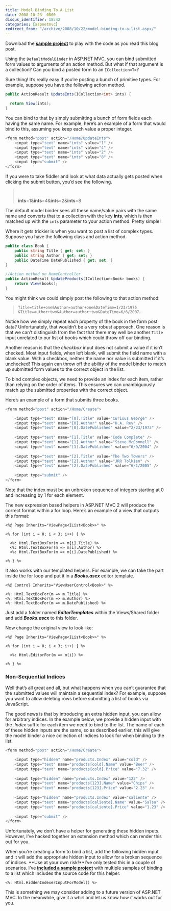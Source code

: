 ```yaml
---
title: Model Binding To A List
date: 2008-10-23 -0800
disqus_identifier: 18542
categories: [aspnetmvc]
redirect_from: "/archive/2008/10/22/model-binding-to-a-list.aspx/"
---
```


Download the **[sample
project](http://code.haacked.com/mvc-2/ListModelBindingDemo.zip "ListModelBinding Demos")**
to play with the code as you read this blog post.

Using the `DefaultModelBinder` in ASP.NET MVC, you can bind submitted
form values to arguments of an action method. But what if that argument
is a collection? Can you bind a posted form to an `ICollection<T>`?

Sure thing! It’s really easy if you’re posting a bunch of primitive
types. For example, suppose you have the following action method.

```csharp
public ActionResult UpdateInts(ICollection<int> ints) {

  return View(ints);
}
```

You can bind to that by simply submitting a bunch of form fields each
having the same name. For example, here’s an example of a form that
would bind to this, assuming you keep each value a proper integer.

```csharp
<form method="post" action="/Home/UpdateInts">
    <input type="text" name="ints" value="1" />
    <input type="text" name="ints" value="4" />
    <input type="text" name="ints" value="2" />
    <input type="text" name="ints" value="8" />
    <input type="submit" />
</form>
```

If you were to take fiddler and look at what data actually gets posted
when clicking the submit button, you’d see the following.

> `     `
>
> **ints**=1&**ints**=4&**ints**=2&**ints**=8

The default model binder sees all these name/value pairs with the same
name and converts that to a collection with the key **ints**, which is
then matched up with the `ints` parameter to your action method. Pretty
simple!

Where it gets trickier is when you want to post a list of complex types.
Suppose you have the following class and action method.

```csharp
public class Book {
    public string Title { get; set; }
    public string Author { get; set; }
    public DateTime DatePublished { get; set; }
}

//Action method on HomeController
public ActionResult UpdateProducts(ICollection<Book> books) {
    return View(books);
}
```

You might think we could simply post the following to that action
method:

> `Title=title+one&Author=author+one&DateTime=1/23/1975        &Title=author+two&Author=author+two&DateTime=6/6/2007…`

Notice how we simply repeat each property of the book in the form post
data? Unfortunately, that wouldn’t be a very robust approach. One reason
is that we can’t distinguish from the fact that there may well be
another `Title` input unrelated to our list of books which could throw
off our binding.

Another reason is that the *checkbox* input does not submit a value if
it isn’t checked. Most input fields, when left blank, will submit the
field name with a blank value. With a checkbox, neither the name nor
value is submitted if it’s unchecked! This again can throw off the
ability of the model binder to match up submitted form values to the
correct object in the list.

To bind complex objects, we need to provide an index for each item,
rather than relying on the order of items. This ensures we can
unambiguously match up the submitted properties with the correct object.

Here’s an example of a form that submits three books.

```csharp
<form method="post" action="/Home/Create">

    <input type="text" name="[0].Title" value="Curious George" />
    <input type="text" name="[0].Author" value="H.A. Rey" />
    <input type="text" name="[0].DatePublished" value="2/23/1973" />
    
    <input type="text" name="[1].Title" value="Code Complete" />
    <input type="text" name="[1].Author" value="Steve McConnell" />
    <input type="text" name="[1].DatePublished" value="6/9/2004" />
    
    <input type="text" name="[2].Title" value="The Two Towers" />
    <input type="text" name="[2].Author" value="JRR Tolkien" />
    <input type="text" name="[2].DatePublished" value="6/1/2005" />
    
    <input type="submit" />
</form>
```

Note that the index must be an unbroken sequence of integers starting at
0 and increasing by 1 for each element.

The new expression based helpers in ASP.NET MVC 2 will produce the
correct format within a for loop. Here’s an example of a view that
outputs this format:

```aspx-cs
<%@ Page Inherits="ViewPage<IList<Book>>" %>

<% for (int i = 0; i < 3; i++) { %>

  <%: Html.TextBoxFor(m => m[i].Title) %>
  <%: Html.TextBoxFor(m => m[i].Author) %>
  <%: Html.TextBoxFor(m => m[i].DatePublished) %> 

<% } %>
```

It also works with our templated helpers. For example, we can take the
part inside the for loop and put it in a ***Books.ascx*** editor
template.

```aspx-cs
<%@ Control Inherits="ViewUserControl<Book>" %>

<%: Html.TextBoxFor(m => m.Title) %>
<%: Html.TextBoxFor(m => m.Author) %>
<%: Html.TextBoxFor(m => m.DatePublished) %> 
```

Just add a folder named ***EditorTemplates*** within the Views/Shared
folder and add ***Books.ascx*** to this folder.

Now change the original view to look like:

```aspx-cs
<%@ Page Inherits="ViewPage<IList<Book>>" %>

<% for (int i = 0; i < 3; i++) { %>

  <%: Html.EditorFor(m => m[i]) %>

<% } %>
```

### Non-Sequential Indices

Well that’s all great and all, but what happens when you can’t guarantee
that the submitted values will maintain a sequential index? For example,
suppose you want to allow deleting rows before submitting a list of
books via JavaScript.

The good news is that by introducing an extra hidden input, you can
allow for arbitrary indices. In the example below, we provide a hidden
input with the *.Index* suffix for each item we need to bind to the
list. The name of each of these hidden inputs are the same, so as
described earlier, this will give the model binder a nice collection of
indices to look for when binding to the list.

```csharp
<form method="post" action="/Home/Create">

    <input type="hidden" name="products.Index" value="cold" />
    <input type="text" name="products[cold].Name" value="Beer" />
    <input type="text" name="products[cold].Price" value="7.32" />
    
    <input type="hidden" name="products.Index" value="123" />
    <input type="text" name="products[123].Name" value="Chips" />
    <input type="text" name="products[123].Price" value="2.23" />
    
    <input type="hidden" name="products.Index" value="caliente" />
    <input type="text" name="products[caliente].Name" value="Salsa" />
    <input type="text" name="products[caliente].Price" value="1.23" />
    
    <input type="submit" />
</form>
```

Unfortunately, we don’t have a helper for generating these hidden
inputs. However, I’ve hacked together an extension method which can
render this out for you.

When you’re creating a form to bind a list, add the following hidden
input and it will add the appropriate hidden input to allow for a broken
sequence of indices. **Use at your own risk!**I’ve only tested this in a
couple of scenarios. I’ve **[included a sample
project](http://code.haacked.com/mvc-2/ListModelBindingDemo.zip "ListModelBinding Demos")**
with multiple samples of binding to a list which includes the source
code for this helper.

```aspx-cs
<%: Html.HiddenIndexerInputForModel() %>
```

This is something we may consider adding to a future version of ASP.NET
MVC. In the meanwhile, give it a whirl and let us know how it works out
for you.

